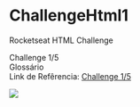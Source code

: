 # ChallengeHtml1
Rocketseat HTML Challenge

Challenge 1/5<br>
Glossário <br>
Link de Refêrencia:
<a href="https://efficient-sloth-d85.notion.site/1-Gloss-rio-03e398f3c3e642b0a17c344aa354601f">Challenge 1/5</a>


<img src="https://user-images.githubusercontent.com/26207086/156859324-a75796e8-c2c8-4d6b-a9cc-c5d49d3977a4.jpg"/>
